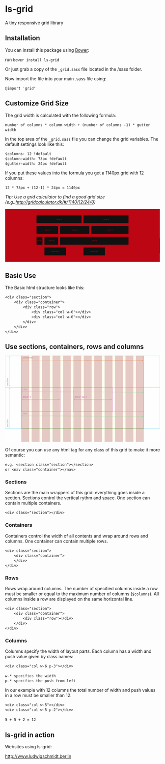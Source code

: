 # ls-grid
A tiny responsive grid library

## Installation
You can install this package using [Bower](http://bower.io/):

run `bower install ls-grid`

Or just grab a copy of the `_grid.sass` file located in the /sass folder. 

Now import the file into your main .sass file using: 

    @import 'grid'


## Customize Grid Size

The grid width is calculated with the following formula: 

    number of columns * column width + (number of columns -1) * gutter width
    
In the top area of the `_grid.sass` file you can change the grid variables. The default settings look like this:

    $columns: 12 !default
    $column-width: 73px !default
    $gutter-width: 24px !default
    
If you put these values into the formula you get a 1140px grid with 12 columns:

    12 * 73px + (12-1) * 24px = 1140px
    
*Tip: Use a grid calculator to find a good grid size (e.g.:http://gridcalculator.dk/#/1140/12/24/0)*

![alt tag](https://github.com/ludwig-schmidt/ls-grid/blob/master/img/grid.png)

## Basic Use

The Basic html structure looks like this: 

    <div class="section">
        <div class="container">
            <div class="row">
                <div class="col w-6"></div>
                <div class="col w-6"></div>
            </div>
        </div>
    </div>


## Use sections, containers, rows and columns

![alt tag](https://github.com/ludwig-schmidt/ls-grid/blob/master/img/grid-instructions.jpg)

Of course you can use any html tag for any class of this grid to make it more semantic:

    e.g. <section class="section"></section>
    or <nav class="container"></nav>

### Sections

Sections are the main wrappers of this grid: everything goes inside a section. Sections control the vertical rythm and space. One section can contain multiple containers.
    
    <div class="section"></div>
    
### Containers

Containers control the width of all contents and wrap around rows and columns. One container can contain multiple rows.

    <div class="section">
        <div class="container">
        </div>
    </div>
    
### Rows

Rows wrap around columns. The number of specified columns inside a row must be smaller or equal to the maximum number of columns (`$columns`). All columns inside a row are displayed on the same horizontal line.

    <div class="section">
        <div class="container">
            <div class="row"></div>
        </div>
    </div>
    
### Columns

Columns specify the width of layout parts. Each column has a width and push value given by class names: 

    <div class="col w-6 p-3"></div>
    
    w-* specifies the width 
    p-* specifies the push from left
    
In our example with 12 columns the total number of width and push values in a row must be smaller than 12.

    <div class="col w-5"></div>
    <div class="col w-5 p-2"></div>
    
    5 + 5 + 2 = 12
    
## ls-grid in action

Websites using ls-grid: 

http://www.ludwigschmidt.berlin